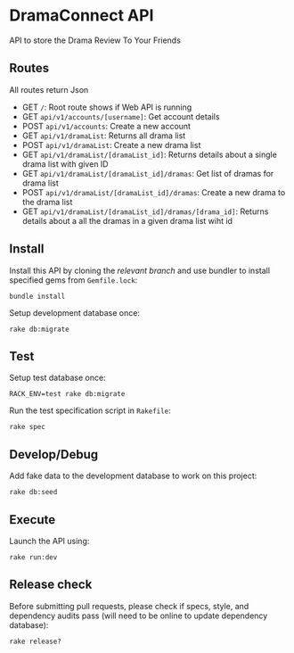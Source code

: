 # DramaConnect API

API to store the Drama Review To Your Friends

## Routes

All routes return Json

- GET `/`: Root route shows if Web API is running
- GET  `api/v1/accounts/[username]`: Get account details
- POST  `api/v1/accounts`: Create a new account
- GET `api/v1/dramaList`: Returns all drama list
- POST `api/v1/dramaList`: Create a new drama list
- GET `api/v1/dramaList/[dramaList_id]`: Returns details about a single drama list with given ID
- GET `api/v1/dramaList/[dramaList_id]/dramas`: Get list of dramas for drama list
- POST `api/v1/dramaList/[dramaList_id]/dramas`: Create a new drama to the drama list
- GET `api/v1/dramaList/[dramaList_id]/dramas/[drama_id]`: Returns details about a all the dramas in a given drama list wiht id 

## Install

Install this API by cloning the *relevant branch* and use bundler to install specified gems from `Gemfile.lock`:

```shell
bundle install
```

Setup development database once:

```shell
rake db:migrate   
```

## Test

Setup test database once:

```shell
RACK_ENV=test rake db:migrate
```

Run the test specification script in `Rakefile`:

```shell
rake spec
```

## Develop/Debug

Add fake data to the development database to work on this project:

```shell
rake db:seed
```

## Execute

Launch the API using:

```shell
rake run:dev
```

## Release check

Before submitting pull requests, please check if specs, style, and dependency audits pass (will need to be online to update dependency database):

```shell
rake release?
```

